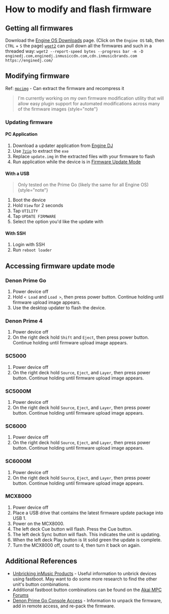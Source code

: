 # How to modify and flash firmware

## Getting all firmwares

Download the [Engine OS Downloads](https://enginedj.com/downloads) page. (Click on the `Engine OS` tab,
then `CTRL` + `S` the page)
[`wget2`](https://github.com/rockdaboot/wget2) can pull down all the firmwares and such in a threaded
way:
`wget2 --report-speed bytes --progress bar -m -D enginedj.com,enginedj.inmusiccdn.com,cdn.inmusicbrands.com https://enginedj.com/`

[//]: # (TODO: Fix this. Something about the Next.js site not having the links displayed until you click `Engine OS` results in the links not being found.)

## Modifying firmware

Ref: [`mpcimg`](https://github.com/TheKikGen/MPC-LiveXplore/blob/master/imgmaker/mpcimg) - Can extract the firmware and
recompress it

> I'm currently working on my own firmware modification utility that will allow easy plugin support for automated
> modifications across many of the firmware images
> {style="note"}

### Updating firmware

#### PC Application

1. Download a updater application from [Engine DJ](https://enginedj.com/downloads)
2. Use [`7zip`](https://www.7-zip.org/) to extract the `exe`
3. Replace `update.img` in the extracted files with your firmware to flash
4. Run application while the device is in [Firmware Update Mode](#accessing-firmware-update-mode)

#### With a USB

> Only tested on the Prime Go (likely the same for all Engine OS)
> {style="note"}

1. Boot the device
2. Hold `View` for 2 seconds
3. Tap `UTILITY`
4. Tap `UPDATE FIRMWARE`
5. Select the option you'd like the update with

#### With SSH

1. Login with SSH
2. Run `reboot loader`

## Accessing firmware update mode

### Denon Prime Go

1. Power device off
2. Hold `< Load` and `Load >`, then press power button. Continue holding until firmware upload image appears.
3. Use the desktop updater to flash the device.

### Denon Prime 4

1. Power device off
2. On the right deck hold `Shift` and `Eject`, then press power button. Continue holding until firmware upload image
   appears.

### SC5000

1. Power device off
2. On the right deck hold `Source`, `Eject`, and `Layer`, then press power button. Continue holding until firmware
   upload image appears.

### SC5000M

1. Power device off
2. On the right deck hold `Source`, `Eject`, and `Layer`, then press power button. Continue holding until firmware
   upload image appears.

### SC6000

1. Power device off
2. On the right deck hold `Source`, `Eject`, and `Layer`, then press power button. Continue holding until firmware
   upload image appears.

### SC6000M

1. Power device off
2. On the right deck hold `Source`, `Eject`, and `Layer`, then press power button. Continue holding until firmware
   upload image appears.

### MCX8000

1. Power device off
2. Place a USB drive that contains the latest firmware update package into USB 1.
3. Power on the MCX8000.
4. The left deck Cue button will flash. Press the Cue button.
5. The left deck Sync button will flash. This indicates the unit is updating.
6. When the left deck Play button is lit solid green the update is complete.
7. Turn the MCX8000 off, count to 4, then turn it back on again.

## Additional References

* [Unbricking inMusic Products](https://github.com/RedHate/Unbricking-inMusic-Products) - Useful information to unbrick
  devices using fastboot. May want to do some more research to find the other unit's button combinations.
* Additional fastboot button combinations can be found on
  the [Akai MPC Forums](https://www.mpc-forums.com/viewtopic.php?t=213466)
* [Denon Prime Go Console Access](http://dnttalo.cluster029.hosting.ovh.net/doku.php?id=denon_prime_console) -
  Information to unpack the firmware, add in remote access, and re-pack the firmware.
